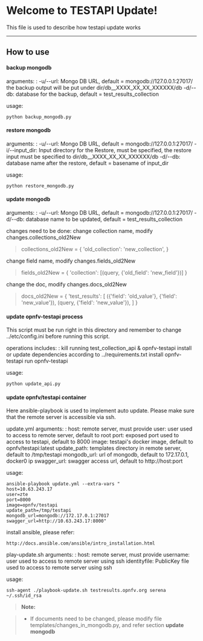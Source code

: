 Welcome to TESTAPI Update!
========================


This file is used to describe how testapi update works

----------
How to use
---------------

#### <i class="icon-file"></i> backup mongodb

arguments:
: -u/--url: Mongo DB URL, default = mongodb://127.0.0.1:27017/
the backup output will be put under dir/db__XXXX_XX_XX_XXXXXX/db
-d/--db: database for the backup, default = test_results_collection

usage:
```
python backup_mongodb.py
```

#### <i class="icon-file"></i> restore mongodb

arguments:
: -u/--url: Mongo DB URL, default = mongodb://127.0.0.1:27017/
  -i/--input_dir: Input directory for the Restore, must be specified,
  the restore input must be specified to dir/db__XXXX_XX_XX_XXXXXX/db
  -d/--db: database name after the restore, default = basename of input_dir

usage:
```
python restore_mongodb.py
```
#### <i class="icon-file"></i> update mongodb

 arguments:
: -u/--url: Mongo DB URL, default = mongodb://127.0.0.1:27017/
 -d/--db: database name to be updated, default = test_results_collection

changes need to be done:
change collection name, modify changes.collections_old2New
 > collections_old2New = {
     'old_collection': 'new_collection',
 }

 change field name, modify changes.fields_old2New
 > fields_old2New = {
     'collection': [(query, {'old_field': 'new_field'})]
 }

 change the doc, modify changes.docs_old2New
 > docs_old2New = {
     'test_results': [
         ({'field': 'old_value'}, {'field': 'new_value'}),
         (query, {'field': 'new_value'}),
     ]
 }

#### <i class="icon-file"></i> update opnfv-testapi process
This script must be run right in this directory and remember to
change ../etc/config.ini before running this script.

operations includes:
: kill running test_collection_api & opnfv-testapi
install or update dependencies according to ../requirements.txt
install opnfv-testapi
run opnfv-testapi

usage:
```
python update_api.py
```
#### <i class="icon-file"></i> update opnfv/testapi container
Here ansible-playbook is used to implement auto update.
Please make sure that the remote server is accessible via ssh.

update.yml
arguments:
: host: remote server, must provide
user: user used to access to remote server, default to root
port: exposed port used to access to testapi, default to 8000
image: testapi's docker image, default to opnfv/testapi:latest
update_path: templates directory in remote server, default to /tmp/testapi
mongodb_url: url of mongodb, default to 172.17.0.1, docker0 ip
swagger_url: swagger access url, default to http://host:port

usage:
```
ansible-playbook update.yml --extra-vars "
host=10.63.243.17
user=zte
port=8000
image=opnfv/testapi
update_path=/tmp/testapi
mongodb_url=mongodb://172.17.0.1:27017
swagger_url=http://10.63.243.17:8000"
```

install ansible, please refer:
```
http://docs.ansible.com/ansible/intro_installation.html
```

play-update.sh
arguments:
: host: remote server, must provide
username: user used to access to remote server using ssh
identityfile: PublicKey file used to access to remote server using ssh

usage:
```
ssh-agent ./playbook-update.sh testresults.opnfv.org serena ~/.ssh/id_rsa
```


> **Note:**

> - If documents need to be changed, please modify file
templates/changes_in_mongodb.py, and refer section **update mongodb**
